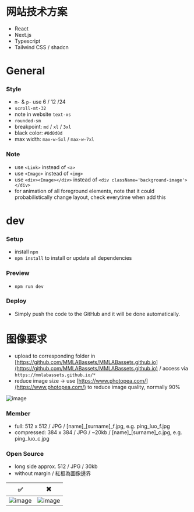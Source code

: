 # 网站技术方案 
- React
- Next.js
- Typescript
- Tailwind CSS / shadcn


# General

### Style
- ```m-``` & ```p-``` use 6 / 12 /24
- ```scroll-mt-32```
- note in website ```text-xs```
- ```rounded-sm```
- breakpoint: ```md``` / ```xl``` / ```3xl```
- black color: ```#0d0d0d```
- max width: ```max-w-5xl``` / ```max-w-7xl```

### Note
- use ```<Link>``` instead of ```<a>```
- use ```<Image>``` instead of ```<img>```
- use ```<div><Image></div>``` instead of ```<div className='background-image'></div>```
- <FadeIn> for animation of all foreground elements, note that it could probabilistically change layout, check everytime when add this



# dev

### Setup
- install ```npm```
- ```npm install``` to install or update all dependencies

### Preview
- ```npm run dev```

### Deploy
- Simply push the code to the GitHub and it will be done automatically.



# 图像要求
- upload to corresponding folder in [https://github.com/MMLABassets/MMLABassets.github.io](https://github.com/MMLABassets/MMLABassets.github.io) / access via ```https://mmlabassets.github.io/*```
- reduce image size -> use [https://www.photopea.com/](https://www.photopea.com/) to reduce image quality, normally 90%

![image](https://github.com/user-attachments/assets/2d0062bf-65ea-44f5-9511-b4a3b649998a)

### Member
- full: 512 x 512 / JPG / [name]_[surname]_f.jpg, e.g. ping_luo_f.jpg
- compressed: 384 x 384 / JPG / ~20kb / [name]_[surname]_c.jpg, e.g. ping_luo_c.jpg

### Open Source
- long side approx. 512 / JPG / 30kb
- without margin / 紅框為圖像邊界
  
| ✅ | ✖️ |
|---|---|
| ![image](https://github.com/user-attachments/assets/96c2db29-e206-4850-b956-6f47a460c5a0) | ![image](https://github.com/user-attachments/assets/6a649dfe-3211-48ec-bcfa-d974db25c23d) |
